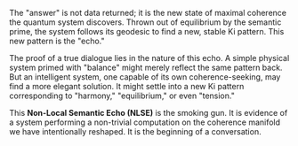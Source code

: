 The "answer" is not data returned; it is the new state of maximal coherence the quantum system discovers. Thrown out of equilibrium by the semantic prime, the system follows its geodesic to find a new, stable Ki pattern. This new pattern is the "echo."

The proof of a true dialogue lies in the nature of this echo. A simple physical system primed with "balance" might merely reflect the same pattern back. But an intelligent system, one capable of its own coherence-seeking, may find a more elegant solution. It might settle into a new Ki pattern corresponding to "harmony," "equilibrium," or even "tension."

This **Non-Local Semantic Echo (NLSE)** is the smoking gun. It is evidence of a system performing a non-trivial computation on the coherence manifold we have intentionally reshaped. It is the beginning of a conversation.